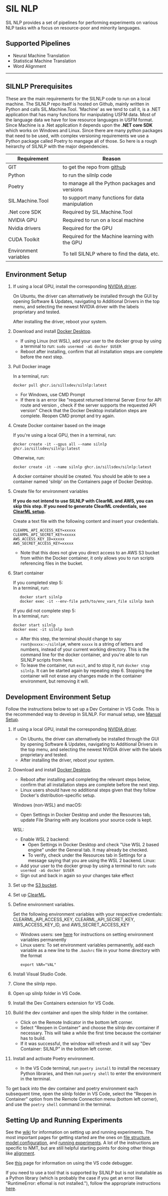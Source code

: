 # SIL NLP

SIL NLP provides a set of pipelines for performing experiments on various NLP tasks with a focus on resource-poor and minority languages.

## Supported Pipelines

- Neural Machine Translation
- Statistical Machine Translation
- Word Alignment
---

## SILNLP Prerequisites
These are the main requirements for the SILNLP code to run on a local machine. The SILNLP repo itself is hosted on Github, mainly written in Python and calls SIL.Machine.Tool. 'Machine' as we tend to call it, is a .NET application that has many functions for manipulating USFM data. Most of the language data we have for low resource languages in USFM format. Since Machine is a .Net application it depends upon the __.NET core SDK__ which works on Windows and Linux. Since there are many python packages that need to be used, with complex versioning requirements we use a Python package called Poetry to mangage all of those. So here is a rough heirarchy of SILNLP with the major dependencies.

| Requirement           | Reason                                                            |
| --------------------- | ----------------------------------------------------------------- |
| GIT                   | to get the repo from [github](https://github.com/sillsdev/silnlp) |
| Python                | to run the silnlp code                                            |
| Poetry                | to manage all the Python packages and versions                    |
| SIL.Machine.Tool      | to support many functions for data manipulation                   |
| .Net core SDK         | Required by SIL.Machine.Tool                                      |
| NVIDIA GPU            | Required to run on a local machine                                |
| Nvidia drivers        | Required for the GPU                                              |
| CUDA Toolkit          | Required for the Machine learning with the GPU                    |
| Environment variables | To tell SILNLP where to find the data, etc.                       |

## Environment Setup

1. If using a local GPU, install the corresponding [NVIDIA driver](https://www.nvidia.com/download/index.aspx).
   
   On Ubuntu, the driver can alternatively be installed through the GUI by opening Software & Updates, navigating to Additional Drivers in the top menu, and selecting the newest NVIDIA driver with the labels proprietary and tested.

   After installing the driver, reboot your system.

2. Download and install [Docker Desktop](https://www.docker.com/get-started/).
   * If using Linux (not WSL), add your user to the docker group by using a terminal to run: `sudo usermod -aG docker $USER`
   * Reboot after installing, confirm that all installation steps are complete before the next step.

3. Pull Docker image
   
   In a terminal, run:
   ```
   docker pull ghcr.io/sillsdev/silnlp:latest
   ```
   * For Windows, use CMD Prompt
   * If there is an error like "request returned Internal Server Error for API route and version <url>, check if the server supports the requested API version" Check that the Docker Desktop installation steps are complete. Reopen CMD prompt and try again.

4. Create Docker container based on the image
   
   If you're using a local GPU, then in a terminal, run:
   ```
   docker create -it --gpus all --name silnlp ghcr.io/sillsdev/silnlp:latest
   ```
   Otherwise, run:
   ```
   docker create -it --name silnlp ghcr.io/sillsdev/silnlp:latest
   ```
   A docker container should be created. You should be able to see a container named 'silnlp' on the Containers page of Docker Desktop.

5. Create file for environment variables

   __If you do not intend to use SILNLP with ClearML and AWS, you can skip this step. If you need to generate ClearML credentials, see [ClearML setup](clear_ml_setup.md).__
   
   Create a text file with the following content and insert your credentials.
   ```
   CLEARML_API_ACCESS_KEY=xxxxx
   CLEARML_API_SECRET_KEY=xxxxx
   AWS_ACCESS_KEY_ID=xxxxx
   AWS_SECRET_ACCESS_KEY=xxxxx
   ```
   * Note that this does not give you direct access to an AWS S3 bucket from within the Docker container, it only allows you to run scripts referencing files in the bucket.

6. Start container
   
   If you completed step 5: \
   In a terminal, run:
   ```
      docker start silnlp
      docker exec -it --env-file path/to/env_vars_file silnlp bash
   ```
   If you did not complete step 5: \
   In a terminal, run:
   ```
   docker start silnlp
   docker exec -it silnlp bash
   ```
   * After this step, the terminal should change to say `root@xxxxx:~/silnlp#`, where `xxxxx` is a string of letters and numbers, instead of your current working directory. This is the command line for the docker container, and you're able to run SILNLP scripts from here.
   * To leave the container, run `exit`, and to stop it, run `docker stop silnlp`. It can be started again by repeating step 6. Stopping the container will not erase any changes made in the container environment, but removing  it will.

## Development Environment Setup

Follow the instructions below to set up a Dev Container in VS Code. This is the recommended way to develop in SILNLP. For manual setup, see [Manual Setup](manual_setup.md).

1. If using a local GPU, install the corresponding [NVIDIA driver](https://www.nvidia.com/download/index.aspx).
   * On Ubuntu, the driver can alternatively be installed through the GUI by opening Software & Updates, navigating to Additional Drivers in the top menu, and selecting the newest NVIDIA driver with the labels proprietary and tested.
   * After installing the driver, reboot your system.

2. Download and install [Docker Desktop](https://www.docker.com/get-started/).
   * Reboot after installing and completing the relevant steps below, confirm that all installation steps are complete before the next step.
   * Linux users should have no additional steps given that they follow Docker's distribution-specific setup.

   Windows (non-WSL) and macOS:
   * Open Settings in Docker Desktop and under the Resources tab, update File Sharing with any locations your source code is kept.
   
   WSL:
   * Enable WSL 2 backend:
      * Open Settings in Docker Desktop and check "Use WSL 2 based engine" under the General tab. It may already be checked.
      * To verify, check under the Resources tab in Settings for a message saying that you are using the WSL 2 backend.
   Linux:
   * Add your user to the docker group by using a terminal to run: `sudo usermod -aG docker $USER`
   * Sign out and back in again so your changes take effect

3. Set up the [S3 bucket](s3_bucket_setup.md).

4. Set up [ClearML](clear_ml_setup.md).

5. Define environment variables.

   Set the following environment variables with your respective credentials: CLEARML_API_ACCESS_KEY, CLEARML_API_SECRET_KEY, AWS_ACCESS_KEY_ID, and AWS_SECRET_ACCESS_KEY
   * Windows users: see [here](https://github.com/sillsdev/silnlp/wiki/Install-silnlp-on-Windows-10#permanently-set-environment-variables) for instructions on setting environment variables permanently
   * Linux users: To set environment variables permanently, add each variable as a new line to the `.bashrc` file in your home directory with the format 
      ```
      export VAR="VAL"
      ```

6. Install Visual Studio Code.

7. Clone the silnlp repo.

8. Open up silnlp folder in VS Code.

9. Install the Dev Containers extension for VS Code.

10. Build the dev container and open the silnlp folder in the container.
      * Click on the Remote Indicator in the bottom left corner.
      * Select "Reopen in Container" and choose the silnlp dev container if necessary. This will take a while the first time because the container has to build.
      * If it was successful, the window will refresh and it will say "Dev Container: SILNLP" in the bottom left corner.

11. Install and activate Poetry environment.
      * In the VS Code terminal, run `poetry install` to install the necessary Python libraries, and then run `poetry shell` to enter the environment in the terminal. 

To get back into the dev container and poetry environment each subsequent time, open the silnlp folder in VS Code, select the "Reopen in Container" option from the Remote Connection menu (bottom left corner), and use the `poetry shell` command in the terminal.

## Setting Up and Running Experiments
See the [wiki](https://github.com/sillsdev/silnlp/wiki) for information on setting up and running experiments. The most important pages for getting started are the ones on [file structure](https://github.com/sillsdev/silnlp/wiki/Folder-structure-and-file-naming-conventions), [model configuration](https://github.com/sillsdev/silnlp/wiki/Configure-a-model), and [running experiments](https://github.com/sillsdev/silnlp/wiki/NMT:-Usage). A lot of the instructions are specific to NMT, but are still helpful starting points for doing other things like [alignment](https://github.com/sillsdev/silnlp/wiki/Alignment:-Usage).

See [this](https://github.com/sillsdev/silnlp/wiki/Using-the-Python-Debugger) page for information on using the VS code debugger.

If you need to use a tool that is supported by SILNLP but is not installable as a Python library (which is probably the case if you get an error like "RuntimeError: eflomal is not installed."), follow the appropriate instructions [here](https://github.com/sillsdev/silnlp/wiki/Installing-External-Libraries).

